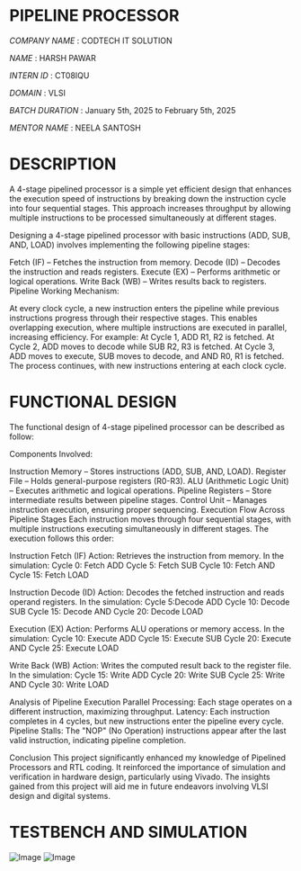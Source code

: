 # PIPELINE PROCESSOR

*COMPANY NAME* : CODTECH IT SOLUTION

*NAME* : HARSH PAWAR

*INTERN ID*  : CT08IQU

*DOMAIN* : VLSI

*BATCH DURATION* : January 5th, 2025 to February 5th, 2025

*MENTOR NAME* : NEELA SANTOSH

# DESCRIPTION

A 4-stage pipelined processor is a simple yet efficient design that enhances the execution speed of instructions by breaking down the instruction cycle into four sequential stages. This approach increases throughput by allowing multiple instructions to be processed simultaneously at different stages.

Designing a 4-stage pipelined processor with basic instructions (ADD, SUB, AND, LOAD) involves implementing the following pipeline stages:

Fetch (IF) – Fetches the instruction from memory.
Decode (ID) – Decodes the instruction and reads registers.
Execute (EX) – Performs arithmetic or logical operations.
Write Back (WB) – Writes results back to registers.
Pipeline Working Mechanism:

At every clock cycle, a new instruction enters the pipeline while previous instructions progress through their respective stages. This enables overlapping execution, where multiple instructions are executed in parallel, increasing efficiency. For example: At Cycle 1, ADD R1, R2 is fetched. At Cycle 2, ADD moves to decode while SUB R2, R3 is fetched. At Cycle 3, ADD moves to execute, SUB moves to decode, and AND R0, R1 is fetched. The process continues, with new instructions entering at each clock cycle.

# FUNCTIONAL DESIGN

The functional design of 4-stage pipelined processor can be described as follow:

Components Involved:

Instruction Memory – Stores instructions (ADD, SUB, AND, LOAD).
Register File – Holds general-purpose registers (R0-R3).
ALU (Arithmetic Logic Unit) – Executes arithmetic and logical operations.
Pipeline Registers – Store intermediate results between pipeline stages.
Control Unit – Manages instruction execution, ensuring proper sequencing.
Execution Flow Across Pipeline Stages Each instruction moves through four sequential stages, with multiple instructions executing simultaneously in different stages. The execution follows this order:

Instruction Fetch (IF) Action: Retrieves the instruction from memory.
In the simulation: Cycle 0: Fetch ADD
Cycle 5: Fetch SUB
Cycle 10: Fetch AND
Cycle 15: Fetch LOAD

Instruction Decode (ID) Action: Decodes the fetched instruction and reads operand registers.
In the simulation: Cycle 5:Decode ADD
Cycle 10: Decode SUB
Cycle 15: Decode AND
Cycle 20: Decode LOAD

Execution (EX) Action: Performs ALU operations or memory access.
In the simulation: Cycle 10: Execute ADD
Cycle 15: Execute SUB
Cycle 20: Execute AND
Cycle 25: Execute LOAD

Write Back (WB) Action: Writes the computed result back to the register file.
In the simulation: Cycle 15: Write ADD
Cycle 20: Write SUB
Cycle 25: Write AND
Cycle 30: Write LOAD

Analysis of Pipeline Execution Parallel Processing: Each stage operates on a different instruction, maximizing throughput.
Latency: Each instruction completes in 4 cycles, but new instructions enter the pipeline every cycle.
Pipeline Stalls: The "NOP" (No Operation) instructions appear after the last valid instruction, indicating pipeline completion.

Conclusion This project significantly enhanced my knowledge of Pipelined Processors and RTL coding. It reinforced the importance of simulation and verification in hardware design, particularly using Vivado. The insights gained from this project will aid me in future endeavors involving VLSI design and digital systems.

# TESTBENCH AND SIMULATION
![Image](https://github.com/user-attachments/assets/90b69484-631c-4659-8170-ec8bc65d39aa)
![Image](https://github.com/user-attachments/assets/90b69484-631c-4659-8170-ec8bc65d39aa)
